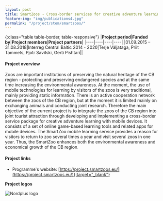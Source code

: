 ```yaml
---
layout: post
title: SmartZoos - Cross-border services for creative adventure learning in the zoos of the Central Baltic Region
feature-img: "img/publications4.jpg"
permalink: "/project/stem/smartzoos/"
---
```


{:class="table table-border, table-responsive"}
|**Project period**|**Funded by**|**Project members**|**Project partners**|
|----|----|----|----|
|01.09.2015 – 31.08.2018|Interreg Central Baltic 2014 - 2020|Terje Väljataga, Priit Tammets, Pjotr Savitski, Gerti Pishtari||

#### Project overview
Zoos are important institutions of preserving the natural heritage of the CB region - protecting and preserving endangered species and at the same time increasing the environmental awareness. At the moment, the use of mobile technologies for learning by visitors of the zoos is very traditional, mainly providing static information. There is an active cooperation network between the zoos of the CB region, but at the moment it is limited mainly on exchanging animals and conducting joint research. Therefore the main objective of the current project is to integrate the zoos of the CB region into joint tourist attraction through developing and implementing a cross-border service package for creative adventure learning with mobile devices. It consists of a set of online game-based learning tools and related apps for mobile devices. The SmartZoo mobile learning service provides a reason for visitors to return to zoo several times a year and visit several zoos in one year. Thus, the SmartZoo enhances both the environmental awareness and economical growth of the CB region.

#### Project links

- Programme's website: [https://project.smartzoos.eu/](https://project.smartzoos.eu/){:target="_blank"}

**Project logos**
<div> 
    <img class="img-fluid-innews" src="{{ '/img/financier_logos/Nordplus.jpg' | prepend: site.baseurl }}" alt="Nordplus logo">
</div>